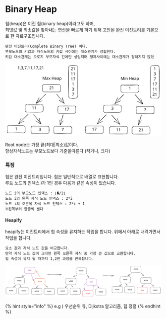 # Binary Heap

힙(heap)은 이진 힙(binary heap)이라고도 하며, \
최댓값 및 최솟값을 찾아내는 연산을 빠르게 하기 위해 고안된 완전 이진트리를 기본으로 한 자료구조입니다.

```
완전 이진트리(Complete Binary Tree) 이다.
부모노드의 키값과 자식노드의 키값 사이에는 대소관계가 성립한다.
키값 대소관계는 오로지 부모자식 간에만 성립되며 형제사이에는 대소관계가 정해지지 않았
```

<img src="../../.gitbook/assets/file.excalidraw.svg" alt="" class="gitbook-drawing">

Root node는 가장 끝(최대|최소)값이다.\
항상자식노드는 부모노드보다 기준을따른다 (작거나, 크다)

### 특징

힙은 완전 이진트리입니다. 힙은 일반적으로 배열로 표현합니다.\
루트 노드의 인덱스 i가 1인 경우 다음과 같은 속성이 있습니다.

```
노드 i의 부모노드 인덱스 : ⌊�/2⌋
노드 i의 왼쪽 자식 노드 인덱스 : 2*i
노드 i의 오른쪽 자식 노드 인덱스 : 2*i + 1
※왼쪽부터 한줄씩 센다
```

#### Heapify

heapify는 이진트리에서 힙 속성을 유지하는 작업을 합니다. 위에서 아래로 내려가면서 작업을 합니다.

```
요소 값과 자식 노드 값을 비교합니다.
만약 자식 노드 값이 크다면 왼쪽 오른쪽 자식 중 가장 큰 값으로 교환합니다.
힙 속성이 유지 될 때까지 1,2번 과정을 반복합니다.
```

<img src="../../.gitbook/assets/file.excalidraw (2).svg" alt="" class="gitbook-drawing">

{% hint style="info" %}
e.g ) 우선순위 큐, Dijkstra 알고리즘, 힙 정렬
{% endhint %}
